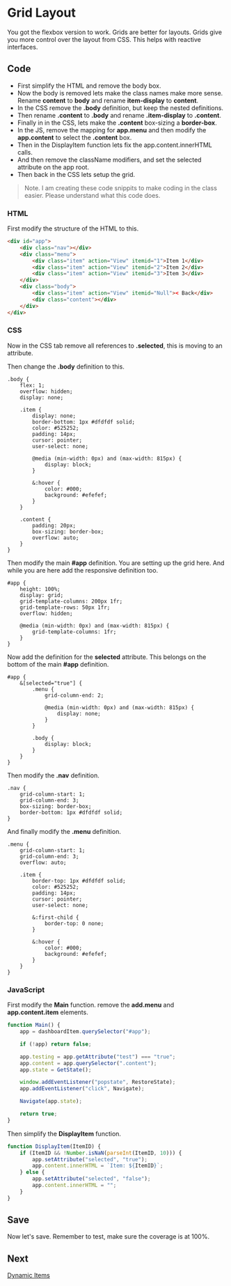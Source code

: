 # Grid Layout

You got the flexbox version to work. Grids are better for layouts. Grids give you more control over the layout from CSS. This helps with reactive interfaces.

## Code
* First simplify the HTML and remove the body box.
* Now the body is removed lets make the class names make more sense. Rename **content** to **body** and rename **item-display** to **content**.
* In the CSS remove the **.body** definition, but keep the nested definitions.
* Then rename **.content** to **.body** and rename **.item-display** to **.content**.
* Finally in in the CSS, lets make the **.content** box-sizing a **border-box**.
* In the JS, remove the mapping for **app.menu** and then modify the **app.content** to select the **.content** box.
* Then in the DisplayItem function lets fix the app.content.innerHTML calls.
* And then remove the className modifiers, and set the selected attribute on the app root.
* Then back in the CSS lets setup the grid.

> Note. I am creating these code snippits to make coding in the class easier. Please understand what this code does.

### HTML
First modify the structure of the HTML to this.

```html
<div id="app">
    <div class="nav"></div>
    <div class="menu">
        <div class="item" action="View" itemid="1">Item 1</div>
        <div class="item" action="View" itemid="2">Item 2</div>
        <div class="item" action="View" itemid="3">Item 3</div>
    </div>
    <div class="body">
        <div class="item" action="View" itemid="Null">< Back</div>
        <div class="content"></div>
    </div>
</div>
```

### CSS
Now in the CSS tab remove all references to **.selected**, this is moving to an attribute.

Then change the **.body** definition to this.

```less
.body {
    flex: 1;
    overflow: hidden;
    display: none;

    .item {
        display: none;
        border-bottom: 1px #dfdfdf solid;
        color: #525252;
        padding: 14px;
        cursor: pointer;
        user-select: none;

        @media (min-width: 0px) and (max-width: 815px) {
            display: block;
        }

        &:hover {
            color: #000;
            background: #efefef;
        }
    }

    .content {
        padding: 20px;
        box-sizing: border-box;
        overflow: auto;
    }
}
```

Then modify the main **#app** definition. You are setting up the grid here. And while you are here add the responsive definition too.

```less
#app {
    height: 100%;
    display: grid;
    grid-template-columns: 200px 1fr;
    grid-template-rows: 50px 1fr;
    overflow: hidden;

    @media (min-width: 0px) and (max-width: 815px) {
        grid-template-columns: 1fr;
    }
}
```

Now add the definition for the **selected** attribute. This belongs on the bottom of the main **#app** definition.

```less
#app {
    &[selected="true"] {
        .menu {
            grid-column-end: 2;

            @media (min-width: 0px) and (max-width: 815px) {
                display: none;
            }
        }

        .body {
            display: block;
        }
    }
}
```

Then modify the **.nav** definition.

```less
.nav {
    grid-column-start: 1;
    grid-column-end: 3;
    box-sizing: border-box;
    border-bottom: 1px #dfdfdf solid;
}
```

And finally modify the **.menu** definition.

```less
.menu {
    grid-column-start: 1;
    grid-column-end: 3;
    overflow: auto;

    .item {
        border-top: 1px #dfdfdf solid;
        color: #525252;
        padding: 14px;
        cursor: pointer;
        user-select: none;

        &:first-child {
            border-top: 0 none;
        }

        &:hover {
            color: #000;
            background: #efefef;
        }
    }
}
```

### JavaScript
First modify the **Main** function. remove the **add.menu** and **app.content.item** elements.

```js
function Main() {
    app = dashboardItem.querySelector("#app");

    if (!app) return false;

    app.testing = app.getAttribute("test") === "true";
    app.content = app.querySelector(".content");
    app.state = GetState();

    window.addEventListener("popstate", RestoreState);
    app.addEventListener("click", Navigate);

    Navigate(app.state);

    return true;
}
```

Then simplify the **DisplayItem** function.

```js
function DisplayItem(ItemID) {
    if (ItemID && !Number.isNaN(parseInt(ItemID, 10))) {
        app.setAttribute("selected", "true");
        app.content.innerHTML = `Item: ${ItemID}`;
    } else {
        app.setAttribute("selected", "false");
        app.content.innerHTML = "";
    }
}
```

## Save
Now let's save. Remember to test, make sure the coverage is at 100%.

## Next
[Dynamic Items](/encompass/dynamic-items)
